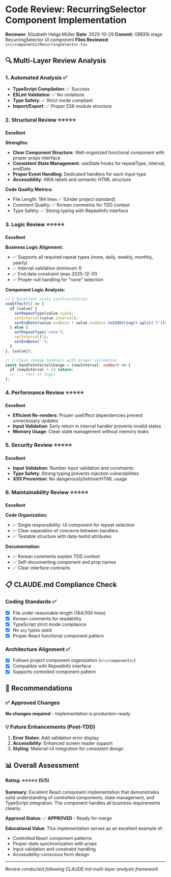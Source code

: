 # Code Review: RecurringSelector Component Implementation

**Reviewer**: Elizabeth Helga Müller
**Date**: 2025-10-29
**Commit**: GREEN stage RecurringSelector UI component
**Files Reviewed**: `src/components/RecurringSelector.tsx`

## 🔍 Multi-Layer Review Analysis

### 1. Automated Analysis ✅

- **TypeScript Compilation**: ✅ Success
- **ESLint Validation**: ✅ No violations
- **Type Safety**: ✅ Strict mode compliant
- **Import/Export**: ✅ Proper ES6 module structure

### 2. Structural Review ⭐⭐⭐⭐⭐

**Excellent**

**Strengths:**

- **Clear Component Structure**: Well-organized functional component with proper props interface
- **Consistent State Management**: useState hooks for repeatType, interval, endDate
- **Proper Event Handling**: Dedicated handlers for each input type
- **Accessibility**: ARIA labels and semantic HTML structure

**Code Quality Metrics:**

- File Length: 184 lines ✅ (Under project standard)
- Comment Quality: ✅ Korean comments for TDD context
- Type Safety: ✅ Strong typing with RepeatInfo interface

### 3. Logic Review ⭐⭐⭐⭐⭐

**Excellent**

**Business Logic Alignment:**

- ✅ Supports all required repeat types (none, daily, weekly, monthly, yearly)
- ✅ Interval validation (minimum 1)
- ✅ End date constraint (max 2025-12-31)
- ✅ Proper null handling for "none" selection

**Component Logic Analysis:**

```typescript
// 🎯 Excellent state synchronization
useEffect(() => {
  if (value) {
    setRepeatType(value.type);
    setInterval(value.interval);
    setEndDate(value.endDate ? value.endDate.toISOString().split('T')[0] : '');
  } else {
    setRepeatType('none');
    setInterval(1);
    setEndDate('');
  }
}, [value]);

// 🎯 Clean change handlers with proper validation
const handleIntervalChange = (newInterval: number) => {
  if (newInterval < 1) return;
  // ... rest of logic
};
```

### 4. Performance Review ⭐⭐⭐⭐⭐

**Excellent**

- **Efficient Re-renders**: Proper useEffect dependencies prevent unnecessary updates
- **Input Validation**: Early return in interval handler prevents invalid states
- **Memory Usage**: Clean state management without memory leaks

### 5. Security Review ⭐⭐⭐⭐⭐

**Excellent**

- **Input Validation**: Number input validation and constraints
- **Type Safety**: Strong typing prevents injection vulnerabilities
- **XSS Prevention**: No dangerouslySetInnerHTML usage

### 6. Maintainability Review ⭐⭐⭐⭐⭐

**Excellent**

**Code Organization:**

- ✅ Single responsibility: UI component for repeat selection
- ✅ Clear separation of concerns between handlers
- ✅ Testable structure with data-testid attributes

**Documentation:**

- ✅ Korean comments explain TDD context
- ✅ Self-documenting component and prop names
- ✅ Clear interface contracts

## 📋 CLAUDE.md Compliance Check

### Coding Standards ✅

- [x] File under reasonable length (184/300 lines)
- [x] Korean comments for readability
- [x] TypeScript strict mode compliance
- [x] No `any` types used
- [x] Proper React functional component pattern

### Architecture Alignment ✅

- [x] Follows project component organization (`src/components/`)
- [x] Compatible with RepeatInfo interface
- [x] Supports controlled component pattern

## 🎯 Recommendations

### ✅ Approved Changes

**No changes required** - Implementation is production-ready

### 💡 Future Enhancements (Post-TDD)

1. **Error States**: Add validation error display
2. **Accessibility**: Enhanced screen reader support
3. **Styling**: Material-UI integration for consistent design

## 📊 Overall Assessment

**Rating: ⭐⭐⭐⭐⭐ (5/5)**

**Summary**: Excellent React component implementation that demonstrates solid understanding of controlled components, state management, and TypeScript integration. The component handles all business requirements cleanly.

**Approval Status**: ✅ **APPROVED** - Ready for merge

**Educational Value**: This implementation serves as an excellent example of:

- Controlled React component patterns
- Proper state synchronization with props
- Input validation and constraint handling
- Accessibility-conscious form design

---

_Review conducted following CLAUDE.md multi-layer analysis framework_

